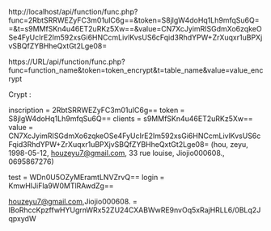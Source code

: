 http://localhost/api/function/func.php?func=2RbtSRRWEZyFC3m01uIC6g==&token=S8jlgW4doHq1Lh9mfqSu6Q==&t=s9MMfSKn4u46ET2uRKz5Xw==&value=CN7XcJyimRISGdmXo6zqkeOSe4FyUcIrE2Im592xsGi6HNCcmLivlKvsUS6cFqid3RhdYPW+ZrXuqxr1uBPXjvSBQfZYBHheQxtGt2Lge08=

https://URL/api/function/func.php?func=function_name&token=token_encrypt&t=table_name&value=value_encrypt

Crypt : 

inscription = 2RbtSRRWEZyFC3m01uIC6g==
token = S8jlgW4doHq1Lh9mfqSu6Q==
clients = s9MMfSKn4u46ET2uRKz5Xw==
value = CN7XcJyimRISGdmXo6zqkeOSe4FyUcIrE2Im592xsGi6HNCcmLivlKvsUS6cFqid3RhdYPW+ZrXuqxr1uBPXjvSBQfZYBHheQxtGt2Lge08=
(hou,
zeyu,
1998-05-12,
houzeyu7@gmail.com,
33 rue louise,
Jiojio000608.,
0695867276)

test = WDn0U5OZyMEramtLNVZrvQ==
login = KmwHIJiFla9W0MTlRAwdZg==

houzeyu7@gmail.com,Jiojio000608. = IBoRhccKpzffwHYUgrnWRx52ZU24CXABWwRE9nvOq5xRajHRLL6/0BLq2JqpxydW